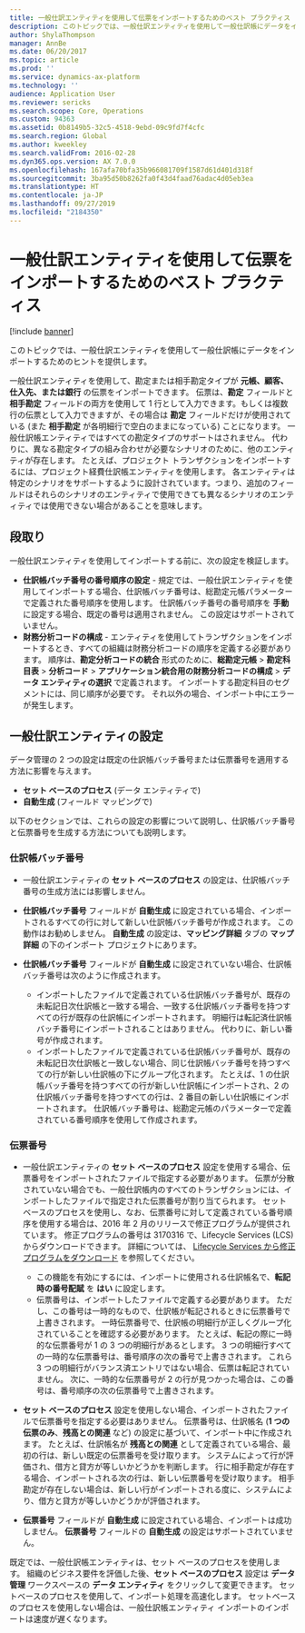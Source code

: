 ```yaml
---
title: 一般仕訳エンティティを使用して伝票をインポートするためのベスト プラクティス
description: このトピックでは、一般仕訳エンティティを使用して一般仕訳帳にデータをインポートするためのヒントを提供します。
author: ShylaThompson
manager: AnnBe
ms.date: 06/20/2017
ms.topic: article
ms.prod: ''
ms.service: dynamics-ax-platform
ms.technology: ''
audience: Application User
ms.reviewer: sericks
ms.search.scope: Core, Operations
ms.custom: 94363
ms.assetid: 0b8149b5-32c5-4518-9ebd-09c9fd7f4cfc
ms.search.region: Global
ms.author: kweekley
ms.search.validFrom: 2016-02-28
ms.dyn365.ops.version: AX 7.0.0
ms.openlocfilehash: 167afa70bfa35b966081709f1587d61d401d318f
ms.sourcegitcommit: 3ba95d50b8262fa0f43d4faad76adac4d05eb3ea
ms.translationtype: HT
ms.contentlocale: ja-JP
ms.lasthandoff: 09/27/2019
ms.locfileid: "2184350"
---
```

# <a name="best-practices-for-importing-vouchers-by-using-the-general-journal-entity"></a>一般仕訳エンティティを使用して伝票をインポートするためのベスト プラクティス

[!include [banner](../includes/banner.md)]

このトピックでは、一般仕訳エンティティを使用して一般仕訳帳にデータをインポートするためのヒントを提供します。

一般仕訳エンティティを使用して、勘定または相手勘定タイプが **元帳、顧客、仕入先、または銀行** の伝票をインポートできます。 伝票は、**勘定** フィールドと **相手勘定** フィールドの両方を使用して 1 行として入力できます。もしくは複数行の伝票として入力できますが、その場合は **勘定** フィールドだけが使用されている (また **相手勘定** が各明細行で空白のままになっている) ことになります。 一般仕訳帳エンティティではすべての勘定タイプのサポートはされません。 代わりに、異なる勘定タイプの組み合わせが必要なシナリオのために、他のエンティティが存在します。 たとえば、プロジェクト トランザクションをインポートするには、プロジェクト経費仕訳帳エンティティを使用します。 各エンティティは特定のシナリオをサポートするように設計されています。つまり、追加のフィールドはそれらのシナリオのエンティティで使用できても異なるシナリオのエンティティでは使用できない場合があることを意味します。

## <a name="setup"></a>段取り
一般仕訳エンティティを使用してインポートする前に、次の設定を検証します。

- **仕訳帳バッチ番号の番号順序の設定** - 規定では、一般仕訳エンティティを使用してインポートする場合、仕訳帳バッチ番号は、総勘定元帳パラメーターで定義された番号順序を使用します。 仕訳帳バッチ番号の番号順序を **手動** に設定する場合、既定の番号は適用されません。 この設定はサポートされていません。
- **財務分析コードの構成** - エンティティを使用してトランザクションをインポートするとき、すべての組織は財務分析コードの順序を定義する必要があります。 順序は、**勘定分析コードの統合** 形式のために、**総勘定元帳** &gt; **勘定科目表** &gt; **分析コード** &gt; **アプリケーション統合用の財務分析コードの構成** &gt; **データ エンティティの選択** で定義されます。 インポートする勘定科目のセグメントには、同じ順序が必要です。 それ以外の場合、インポート中にエラーが発生します。

## <a name="general-journal-entity-setup"></a>一般仕訳エンティティの設定
データ管理の 2 つの設定は既定の仕訳帳バッチ番号または伝票番号を適用する方法に影響を与えます。

- **セット ベースのプロセス** (データ エンティティで)
- **自動生成** (フィールド マッピングで)

以下のセクションでは、これらの設定の影響について説明し、仕訳帳バッチ番号と伝票番号を生成する方法についても説明します。

### <a name="journal-batch-number"></a>仕訳帳バッチ番号

- 一般仕訳エンティティの **セット ベースのプロセス** の設定は、仕訳帳バッチ番号の生成方法には影響しません。
- **仕訳帳バッチ番号** フィールドが **自動生成** に設定されている場合、インポートされるすべての行に対して新しい仕訳帳バッチ番号が作成されます。 この動作はお勧めしません。 **自動生成** の設定は、**マッピング詳細** タブの **マップ詳細** の下のインポート プロジェクトにあります。
- **仕訳帳バッチ番号** フィールドが **自動生成** に設定されていない場合、仕訳帳バッチ番号は次のように作成されます。

    - インポートしたファイルで定義されている仕訳帳バッチ番号が、既存の未転記日次仕訳帳と一致する場合、一致する仕訳帳バッチ番号を持つすべての行が既存の仕訳帳にインポートされます。 明細行は転記済仕訳帳バッチ番号にインポートされることはありません。 代わりに、新しい番号が作成されます。
    - インポートしたファイルで定義されている仕訳帳バッチ番号が、既存の未転記日次仕訳帳と一致しない場合、同じ仕訳帳バッチ番号を持つすべての行が新しい仕訳帳の下にグループ化されます。 たとえば、1 の仕訳帳バッチ番号を持つすべての行が新しい仕訳帳にインポートされ、2 の仕訳帳バッチ番号を持つすべての行は、2 番目の新しい仕訳帳にインポートされます。 仕訳帳バッチ番号は、総勘定元帳のパラメーターで定義されている番号順序を使用して作成されます。

### <a name="voucher-number"></a>伝票番号

- 一般仕訳エンティティの **セット ベースのプロセス** 設定を使用する場合、伝票番号をインポートされたファイルで指定する必要があります。 伝票が分散されていない場合でも、一般仕訳帳内のすべてのトランザクションには、インポートしたファイルで指定された伝票番号が割り当てられます。 セット ベースのプロセスを使用し、なお、伝票番号に対して定義されている番号順序を使用する場合は、2016 年 2 月のリリースで修正プログラムが提供されています。 修正プログラムの番号は 3170316 で、Lifecycle Services (LCS) からダウンロードできます。 詳細については、 [Lifecycle Services から修正プログラムをダウンロード](../migration-upgrade/download-hotfix-lcs.md) を参照してください。

    - この機能を有効にするには、インポートに使用される仕訳帳名で、**転記時の番号配賦** を **はい** に設定します。
    - 伝票番号は、インポートしたファイルで定義する必要があります。 ただし、この番号は一時的なもので、仕訳帳が転記されるときに伝票番号で上書きされます。 一時伝票番号で、仕訳帳の明細行が正しくグループ化されていることを確認する必要があります。 たとえば、転記の際に一時的な伝票番号が 1 の 3 つの明細行があるとします。 3 つの明細行すべての一時的な伝票番号は、番号順序の次の番号で上書きされます。 これら 3 つの明細行がバランス済エントリではない場合、伝票は転記されていません。 次に、一時的な伝票番号が 2 の行が見つかった場合は、この番号は、番号順序の次の伝票番号で上書きされます。

- **セット ベースのプロセス** 設定を使用しない場合、インポートされたファイルで伝票番号を指定する必要はありません。 伝票番号は、仕訳帳名 (**1 つの伝票のみ**、**残高との関連** など) の設定に基づいて、インポート中に作成されます。 たとえば、仕訳帳名が **残高との関連** として定義されている場合、最初の行は、新しい既定の伝票番号を受け取ります。 システムによって行が評価され、借方と貸方が等しいかどうかを判断します。 行に相手勘定が存在する場合、インポートされる次の行は、新しい伝票番号を受け取ります。 相手勘定が存在しない場合は、新しい行がインポートされる度に、システムにより、借方と貸方が等しいかどうかが評価されます。
- **伝票番号** フィールドが **自動生成** に設定されている場合、インポートは成功しません。 **伝票番号** フィールドの **自動生成** の設定はサポートされていません。

既定では、一般仕訳帳エンティティは、セット ベースのプロセスを使用します。 組織のビジネス要件を評価した後、**セット ベースのプロセス** 設定は **データ管理** ワークスペースの **データ エンティティ** をクリックして変更できます。 セットベースのプロセスを使用して、インポート処理を高速化します。 セットベースのプロセスを使用しない場合は、一般仕訳帳エンティティ インポートのインポートは速度が遅くなります。
